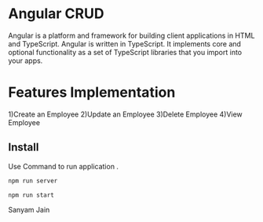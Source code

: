 # Angular CRUD
Angular is a platform and framework for building client applications in HTML and TypeScript. Angular is written in TypeScript. It implements core and optional functionality as a set of TypeScript libraries that you import into your apps.

# Features Implementation
1)Create an Employee
2)Update an Employee
3)Delete Employee
4)View Employee

## Install 

Use Command  to run application  .

```bash
npm run server
```
```bash
npm run start
```
Sanyam Jain